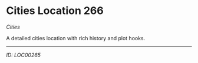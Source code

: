 # Cities Location 266

*Cities*

A detailed cities location with rich history and plot hooks.

---
*ID: LOC00265*